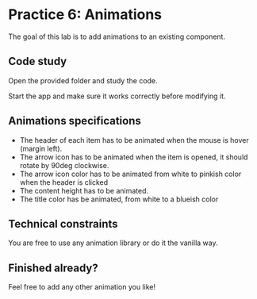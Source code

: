 # Practice 6: Animations

The goal of this lab is to add animations to an existing component.

## Code study

Open the provided folder and study the code.

Start the app and make sure it works correctly before modifying it.

## Animations specifications

- The header of each item has to be animated when the mouse is hover (margin left).
- The arrow icon has to be animated when the item is opened, it should rotate by 90deg clockwise.
- The arrow icon color has to be animated from white to pinkish color when the header is clicked
- The content height has to be animated.
- The title color has be animated, from white to a blueish color

## Technical constraints

You are free to use any animation library or do it the vanilla way.

## Finished already?

Feel free to add any other animation you like!
